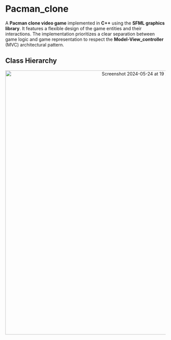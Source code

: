 # Pacman_clone
A **Pacman clone video game** implemented in **C++** using the **SFML graphics library**. It features a flexible design of the game entities and their interactions. The implementation prioritizes a clear separation between game logic and game representation to respect the **Model-View_controller** (MVC) architectural pattern.

## Class Hierarchy
<p align="center">
      <img width="828" alt="Screenshot 2024-05-24 at 19 26 59" src="https://github.com/loweege/Pacman_clone/assets/165174891/e99e493d-e801-49e4-bea0-e1cadcabb39a">
</p>
